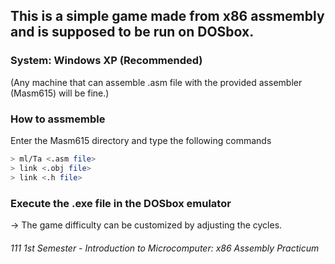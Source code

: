 ## This is a simple game made from x86 assmembly and is supposed to be run on DOSbox.

### System: Windows XP (Recommended)
(Any machine that can assemble .asm file with the provided assembler (Masm615) will be fine.)

### How to assmemble
Enter the Masm615 directory and type the following commands
```bash
> ml/Ta <.asm file>
> link <.obj file>
> link <.h file>
```

### Execute the .exe file in the DOSbox emulator
→ The game difficulty can be customized by adjusting the cycles.

###### 111 1st Semester - Introduction to Microcomputer: x86 Assembly Practicum
